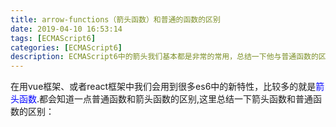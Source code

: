 ```yaml
---
title: arrow-functions（箭头函数）和普通的函数的区别
date: 2019-04-10 16:53:14
tags: [ECMAScript6]
categories: [ECMAScript6]
description: ECMAScript6中的箭头我们基本都是非常的常用，总结一下他与普通函数的区别和优点、确定。
---
```

在用vue框架、或者react框架中我们会用到很多es6中的新特性，比较多的就是<font color="blue">箭头函数</font>.都会知道一点普通函数和箭头函数的区别,这里总结一下箭头函数和普通函数的区别：
##